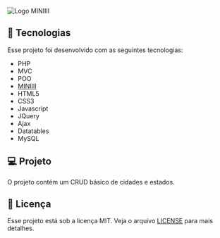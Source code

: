 ![Logo MINIIII](https://github.com/panique/mini3/raw/master/_install/mini3.png)

## :rocket: Tecnologias

Esse projeto foi desenvolvido com as seguintes tecnologias:

- PHP
- MVC
- POO
- [MINIIII](https://github.com/panique/mini3)
- HTML5
- CSS3
- Javascript
- JQuery
- Ajax
- Datatables
- MySQL

## 💻 Projeto

O projeto contém um CRUD básico de cidades e estados.

## :memo: Licença

Esse projeto está sob a licença MIT. Veja o arquivo [LICENSE](LICENSE.md) para mais detalhes.
